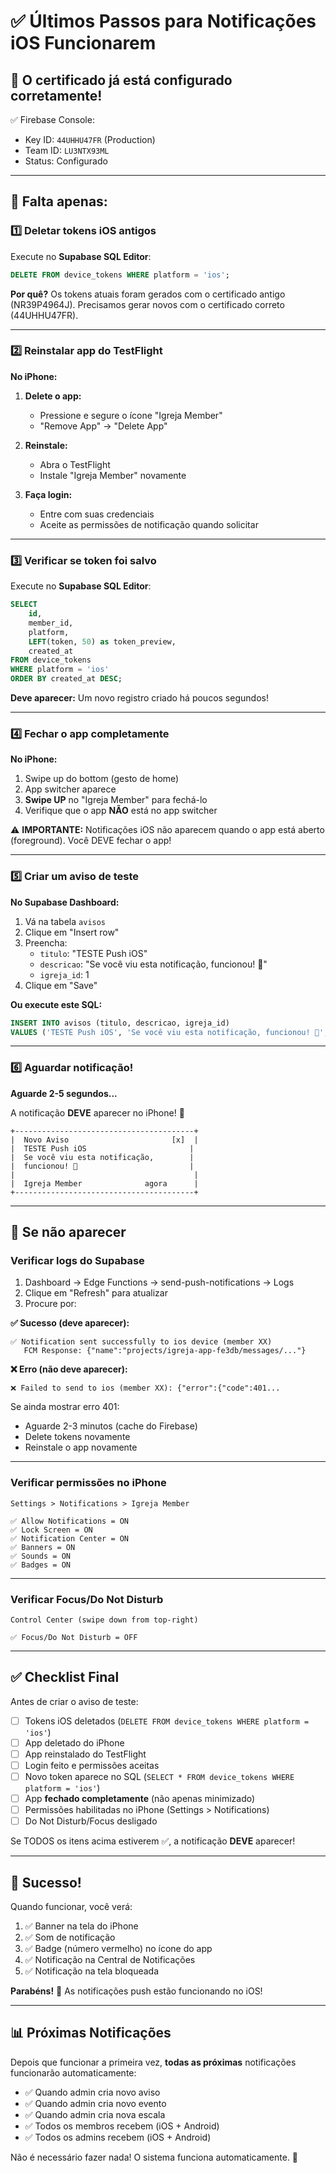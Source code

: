 # ✅ Últimos Passos para Notificações iOS Funcionarem

## 🎯 O certificado já está configurado corretamente!

✅ Firebase Console:
- Key ID: `44UHHU47FR` (Production)
- Team ID: `LU3NTX93ML`
- Status: Configurado

---

## 📝 Falta apenas:

### 1️⃣ Deletar tokens iOS antigos

Execute no **Supabase SQL Editor**:

```sql
DELETE FROM device_tokens WHERE platform = 'ios';
```

**Por quê?** Os tokens atuais foram gerados com o certificado antigo (NR39P4964J). Precisamos gerar novos com o certificado correto (44UHHU47FR).

---

### 2️⃣ Reinstalar app do TestFlight

**No iPhone:**

1. **Delete o app:**
   - Pressione e segure o ícone "Igreja Member"
   - "Remove App" → "Delete App"

2. **Reinstale:**
   - Abra o TestFlight
   - Instale "Igreja Member" novamente

3. **Faça login:**
   - Entre com suas credenciais
   - Aceite as permissões de notificação quando solicitar

---

### 3️⃣ Verificar se token foi salvo

Execute no **Supabase SQL Editor**:

```sql
SELECT 
    id,
    member_id,
    platform,
    LEFT(token, 50) as token_preview,
    created_at
FROM device_tokens
WHERE platform = 'ios'
ORDER BY created_at DESC;
```

**Deve aparecer:** Um novo registro criado há poucos segundos!

---

### 4️⃣ Fechar o app completamente

**No iPhone:**

1. Swipe up do bottom (gesto de home)
2. App switcher aparece
3. **Swipe UP** no "Igreja Member" para fechá-lo
4. Verifique que o app **NÃO** está no app switcher

⚠️ **IMPORTANTE:** Notificações iOS não aparecem quando o app está aberto (foreground). Você DEVE fechar o app!

---

### 5️⃣ Criar um aviso de teste

**No Supabase Dashboard:**

1. Vá na tabela `avisos`
2. Clique em "Insert row"
3. Preencha:
   - `titulo`: "TESTE Push iOS"
   - `descricao`: "Se você viu esta notificação, funcionou! 🎉"
   - `igreja_id`: 1
4. Clique em "Save"

**Ou execute este SQL:**

```sql
INSERT INTO avisos (titulo, descricao, igreja_id)
VALUES ('TESTE Push iOS', 'Se você viu esta notificação, funcionou! 🎉', 1);
```

---

### 6️⃣ Aguardar notificação!

**Aguarde 2-5 segundos...**

A notificação **DEVE** aparecer no iPhone! 🎉

```
+----------------------------------------+
|  Novo Aviso                       [x]  |
|  TESTE Push iOS                       |
|  Se você viu esta notificação,        |
|  funcionou! 🎉                         |
|                                        |
|  Igreja Member              agora      |
+----------------------------------------+
```

---

## 🐛 Se não aparecer

### Verificar logs do Supabase

1. Dashboard → Edge Functions → send-push-notifications → Logs
2. Clique em "Refresh" para atualizar
3. Procure por:

**✅ Sucesso (deve aparecer):**
```
✅ Notification sent successfully to ios device (member XX)
   FCM Response: {"name":"projects/igreja-app-fe3db/messages/..."}
```

**❌ Erro (não deve aparecer):**
```
❌ Failed to send to ios (member XX): {"error":{"code":401...
```

Se ainda mostrar erro 401:
- Aguarde 2-3 minutos (cache do Firebase)
- Delete tokens novamente
- Reinstale o app novamente

---

### Verificar permissões no iPhone

```
Settings > Notifications > Igreja Member

✅ Allow Notifications = ON
✅ Lock Screen = ON
✅ Notification Center = ON
✅ Banners = ON
✅ Sounds = ON
✅ Badges = ON
```

---

### Verificar Focus/Do Not Disturb

```
Control Center (swipe down from top-right)

✅ Focus/Do Not Disturb = OFF
```

---

## ✅ Checklist Final

Antes de criar o aviso de teste:

- [ ] Tokens iOS deletados (`DELETE FROM device_tokens WHERE platform = 'ios'`)
- [ ] App deletado do iPhone
- [ ] App reinstalado do TestFlight
- [ ] Login feito e permissões aceitas
- [ ] Novo token aparece no SQL (`SELECT * FROM device_tokens WHERE platform = 'ios'`)
- [ ] App **fechado completamente** (não apenas minimizado)
- [ ] Permissões habilitadas no iPhone (Settings > Notifications)
- [ ] Do Not Disturb/Focus desligado

Se TODOS os itens acima estiverem ✅, a notificação **DEVE** aparecer!

---

## 🎉 Sucesso!

Quando funcionar, você verá:

1. ✅ Banner na tela do iPhone
2. ✅ Som de notificação
3. ✅ Badge (número vermelho) no ícone do app
4. ✅ Notificação na Central de Notificações
5. ✅ Notificação na tela bloqueada

**Parabéns!** 🎊 As notificações push estão funcionando no iOS!

---

## 📊 Próximas Notificações

Depois que funcionar a primeira vez, **todas as próximas** notificações funcionarão automaticamente:

- ✅ Quando admin cria novo aviso
- ✅ Quando admin cria novo evento
- ✅ Quando admin cria nova escala
- ✅ Todos os membros recebem (iOS + Android)
- ✅ Todos os admins recebem (iOS + Android)

Não é necessário fazer nada! O sistema funciona automaticamente. 🚀
